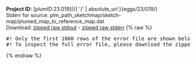 **Project ID:** [plumID:23.019]({{ '/' | absolute_url }}eggs/23/019/)  
Stderr for source:  plm_path_sketchmap/sketch-map/plumed_map_to_reference_map.dat   
Download: [zipped raw stdout](plumed_map_to_reference_map.dat.plumed_master.stdout.txt.zip) - [zipped raw stderr](plumed_map_to_reference_map.dat.plumed_master.stderr.txt.zip) 
{% raw %}
<pre>
#! Only the first 1000 rows of the error file are shown below
#! To inspect the full error file, please download the zipped raw stderr file above
</pre>
{% endraw %}
